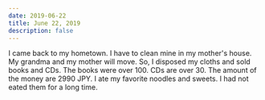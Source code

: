 ```yaml
---
date: 2019-06-22
title: June 22, 2019
description: false
---
```


I came back to my hometown. I have to clean mine in my mother's house. My grandma and my mother will move. So, I disposed my cloths and sold books and CDs. The books were over 100. CDs are over 30. The amount of the money are 2990 JPY.
I ate my favorite noodles and sweets. I had not eated them for a long time.